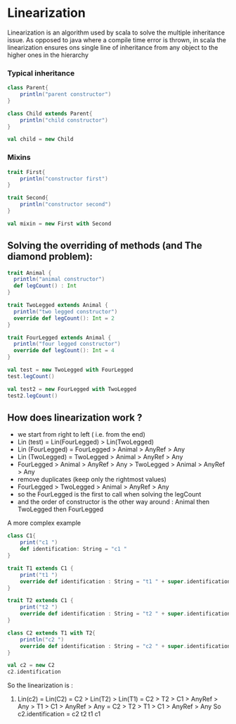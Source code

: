 # Linearization

Linearization is an algorithm used by scala to solve the multiple inheritance issue. 
As opposed to java where a compile time error is thrown, in scala the linearization ensures ons single
line of inheritance from any object to the higher ones in the hierarchy

### Typical inheritance
```scala mdoc 
class Parent{
    println("parent constructor")
}

class Child extends Parent{
    println("child constructor")
}

val child = new Child
```

### Mixins 
```scala mdoc
trait First{
    println("constructor first")
}

trait Second{
    println("constructor second")
}

val mixin = new First with Second
```

## Solving the overriding of methods (and The diamond problem): 

```scala mdoc
trait Animal {
  println("animal constructor")
  def legCount() : Int
}

trait TwoLegged extends Animal {
  println("two legged constructor")
  override def legCount(): Int = 2
}

trait FourLegged extends Animal {
  println("four legged constructor")
  override def legCount(): Int = 4
}

val test = new TwoLegged with FourLegged
test.legCount()

val test2 = new FourLegged with TwoLegged
test2.legCount()
```

## How does linearization work ? 
* we start from right to left ( i.e. from the end)
* Lin (test) = Lin(FourLegged) > Lin(TwoLegged)
* Lin (FourLegged) = FourLegged > Animal > AnyRef > Any
* Lin (TwoLegged) = TwoLegged > Animal > AnyRef > Any
* FourLegged > Animal > AnyRef > Any > TwoLegged > Animal > AnyRef > Any
* remove duplicates (keep only the rightmost values)
* FourLegged > TwoLegged > Animal > AnyRef > Any
* so the FourLegged is the first to call when solving the legCount
* and the order of constructor is the other way around : Animal then TwoLegged then FourLegged


A more complex example
```scala mdoc
class C1{
    print("c1 ") 
    def identification: String = "c1 "
}

trait T1 extends C1 {
    print("t1 ") 
    override def identification : String = "t1 " + super.identification
}

trait T2 extends C1 {
    print("t2 ")     
    override def identification : String = "t2 " + super.identification
}

class C2 extends T1 with T2{
    println("c2 ")
    override def identification : String = "c2 " + super.identification
} 

val c2 = new C2
c2.identification   
```
So the linearization is : 
1. Lin(c2) = Lin(C2)
 = C2 > Lin(T2) > Lin(T1)
 = C2 > T2 > C1 > AnyRef > Any > T1 > C1 > AnyRef > Any
 = C2 > T2 > T1 > C1 > AnyRef > Any
So c2.identification = c2 t2 t1 c1 
